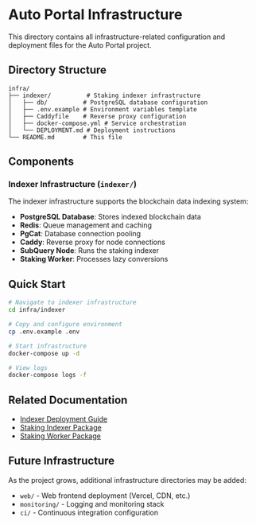 # Auto Portal Infrastructure

This directory contains all infrastructure-related configuration and deployment files for the Auto Portal project.

## Directory Structure

```
infra/
├── indexer/          # Staking indexer infrastructure
│   ├── db/          # PostgreSQL database configuration
│   ├── .env.example # Environment variables template
│   ├── Caddyfile    # Reverse proxy configuration
│   ├── docker-compose.yml # Service orchestration
│   └── DEPLOYMENT.md # Deployment instructions
└── README.md        # This file
```

## Components

### Indexer Infrastructure (`indexer/`)

The indexer infrastructure supports the blockchain data indexing system:

- **PostgreSQL Database**: Stores indexed blockchain data
- **Redis**: Queue management and caching
- **PgCat**: Database connection pooling
- **Caddy**: Reverse proxy for node connections
- **SubQuery Node**: Runs the staking indexer
- **Staking Worker**: Processes lazy conversions

## Quick Start

```bash
# Navigate to indexer infrastructure
cd infra/indexer

# Copy and configure environment
cp .env.example .env

# Start infrastructure
docker-compose up -d

# View logs
docker-compose logs -f
```

## Related Documentation

- [Indexer Deployment Guide](./indexer/DEPLOYMENT.md)
- [Staking Indexer Package](../packages/staking-indexer/README.md)
- [Staking Worker Package](../packages/staking-worker/README.md)

## Future Infrastructure

As the project grows, additional infrastructure directories may be added:

- `web/` - Web frontend deployment (Vercel, CDN, etc.)
- `monitoring/` - Logging and monitoring stack
- `ci/` - Continuous integration configuration
